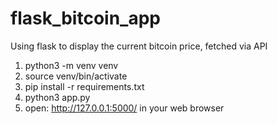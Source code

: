 # flask_bitcoin_app
Using flask to display the current bitcoin price, fetched via API
1. python3 -m venv venv
2. source venv/bin/activate
3. pip install -r requirements.txt
4. python3 app.py
5. open: http://127.0.0.1:5000/ in your web browser
